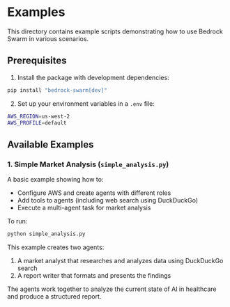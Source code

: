 # Examples

This directory contains example scripts demonstrating how to use Bedrock Swarm in various scenarios.

## Prerequisites

1. Install the package with development dependencies:
```bash
pip install "bedrock-swarm[dev]"
```

2. Set up your environment variables in a `.env` file:
```bash
AWS_REGION=us-west-2
AWS_PROFILE=default
```

## Available Examples

### 1. Simple Market Analysis (`simple_analysis.py`)

A basic example showing how to:
- Configure AWS and create agents with different roles
- Add tools to agents (including web search using DuckDuckGo)
- Execute a multi-agent task for market analysis

To run:
```bash
python simple_analysis.py
```

This example creates two agents:
1. A market analyst that researches and analyzes data using DuckDuckGo search
2. A report writer that formats and presents the findings

The agents work together to analyze the current state of AI in healthcare and produce a structured report. 